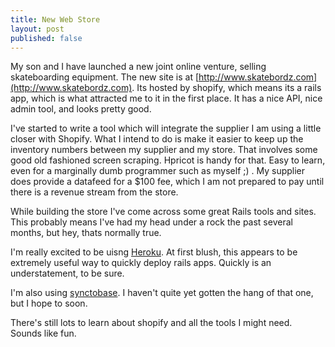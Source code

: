 ```yaml
---
title: New Web Store
layout: post
published: false
---
```

My son and I have launched a new joint online venture, selling skateboarding equipment. The new site is at [http://www.skatebordz.com](http://www.skatebordz.com). Its hosted by shopify, which means its a rails app, which is what attracted me to it in the first place. It has a nice API, nice admin tool, and looks pretty good.

I've started to write a tool which will integrate the supplier I am using a little closer with Shopify. What I intend to do is make it easier to keep up the inventory numbers between my supplier and my store. That involves some good old fashioned screen scraping. Hpricot is handy for that. Easy to learn, even for a marginally dumb programmer such as myself ;) . My supplier does provide a datafeed for a $100 fee, which I am not prepared to pay until there is a revenue stream from the store.

While building the store I've come across some great Rails tools and sites. This probably means I've had my head under a rock the past several months, but hey, thats normally true.

I'm really excited to be uisng [Heroku](http://heroku.com). At first blush, this appears to be extremely useful way to quickly deploy rails apps. Quickly is an understatement, to be sure.

I'm also using [synctobase](http://www.synctobase.com/signup). I haven't quite yet gotten the hang of that one, but I hope to soon.

There's still lots to learn about shopify and all the tools I might need. Sounds like fun.

